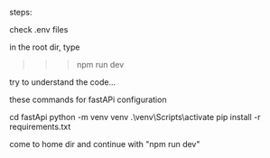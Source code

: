 steps: 

check .env files

in the root dir, type
>>> npm run dev

try to understand the code... 

these commands for fastAPi configuration

cd fastApi
python -m venv venv
.\venv\Scripts\activate
pip install -r requirements.txt


come to home dir and continue with "npm run dev"
